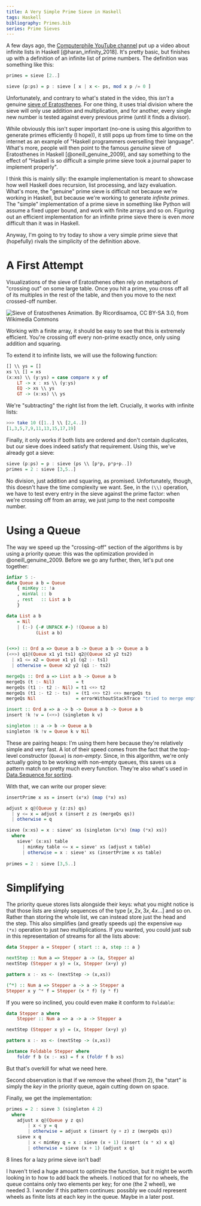 ```yaml
---
title: A Very Simple Prime Sieve in Haskell
tags: Haskell
bibliography: Primes.bib
series: Prime Sieves
---
```


A few days ago, the [Computerphile YouTube
channel](https://www.youtube.com/user/Computerphile) put up a video about
infinite lists in Haskell [@haran_infinity_2018]. It's pretty basic, but
finishes up with a definition of an infinite list of prime numbers. The
definition was something like this:

```haskell
primes = sieve [2..]

sieve (p:ps) = p : sieve [ x | x <- ps, mod x p /= 0 ]
```

Unfortunately, and contrary to what's stated in the video, this *isn't* a
genuine [sieve of
Eratosthenes](https://en.wikipedia.org/wiki/Sieve_of_Eratosthenes). For one
thing, it uses trial division where the sieve will only use addition and
multiplication, and for another, every single new number is tested against every
previous prime (until it finds a divisor).

While obviously this isn't super important (no-one is using this algorithm to
generate primes efficiently (I hope)), it still pops up from time to time on the
internet as an example of "Haskell programmers overselling their language".
What's more, people will then point to the famous *genuine* sieve of
Eratosthenes in Haskell [@oneill_genuine_2009], and say something to the effect
of "Haskell is so difficult a simple prime sieve took a journal paper to
implement properly".

I think this is mainly silly: the example implementation is meant to showcase
how well Haskell does recursion, list processing, and lazy evaluation. What's
more, the "genuine" prime sieve is difficult not because we're working in
Haskell, but because we're working to generate *infinite primes*. The "simple"
implementation of a prime sieve in something like Python will assume a fixed
upper bound, and work with finite arrays and so on. Figuring out an efficient
implementation for an infinite prime sieve there is even *more* difficult than
it was in Haskell.

Anyway, I'm going to try today to show a very simple prime sieve that
(hopefully) rivals the simplicity of the definition above.

# A First Attempt

Visualizations of the sieve of Eratosthenes often rely on metaphors of "crossing
out" on some large table. Once you hit a prime, you cross off all of its
multiples in the rest of the table, and then you move to the next crossed-off
number.

![Sieve of Eratosthenes Animation. By Ricordisamoa, CC BY-SA 3.0, from Wikimedia
Commons](https://upload.wikimedia.org/wikipedia/commons/0/0b/Sieve_of_Eratosthenes_animation.svg)

Working with a finite array, it should be easy to see that this is extremely
efficient. You're crossing off every non-prime exactly once, only using addition
and squaring.

To extend it to infinite lists, we will use the following function:

```haskell
[] \\ ys = []
xs \\ [] = xs
(x:xs) \\ (y:ys) = case compare x y of
    LT -> x : xs \\ (y:ys)
    EQ -> xs \\ ys
    GT -> (x:xs) \\ ys
```

We're "subtracting" the right list from the left. Crucially, it works with
infinite lists:

```haskell
>>> take 10 ([1..] \\ [2,4..])
[1,3,5,7,9,11,13,15,17,19]
```

Finally, it only works if both lists are ordered and don't contain duplicates,
but our sieve does indeed satisfy that requirement. Using this, we've already
got a sieve:

```haskell
sieve (p:ps) = p : sieve (ps \\ [p*p, p*p+p..])
primes = 2 : sieve [3,5..]
```

No division, just addition and squaring, as promised. Unfortunately, though,
this doesn't have the time complexity we want. See, in the `(\\)` operation, we
have to test every entry in the sieve against the prime factor: when we're
crossing off from an array, we just jump to the next composite number.

# Using a Queue

The way we speed up the "crossing-off" section of the algorithms is by using a
priority queue: this was the optimization provided in @oneill_genuine_2009.
Before we go any further, then, let's put one together:

```haskell
infixr 5 :-
data Queue a b = Queue
    { minKey :: !a
    , minVal :: b
    , rest   :: List a b
    }

data List a b
    = Nil
    | (:-) {-# UNPACK #-} !(Queue a b)
           (List a b)


(<+>) :: Ord a => Queue a b -> Queue a b -> Queue a b
(<+>) q1@(Queue x1 y1 ts1) q2@(Queue x2 y2 ts2)
  | x1 <= x2 = Queue x1 y1 (q2 :- ts1)
  | otherwise = Queue x2 y2 (q1 :- ts2)

mergeQs :: Ord a => List a b -> Queue a b
mergeQs (t :- Nil)        = t
mergeQs (t1 :- t2 :- Nil) = t1 <+> t2
mergeQs (t1 :- t2 :- ts)  = (t1 <+> t2) <+> mergeQs ts
mergeQs Nil               = errorWithoutStackTrace "tried to merge empty list"

insert :: Ord a => a -> b -> Queue a b -> Queue a b
insert !k !v = (<+>) (singleton k v)

singleton :: a -> b -> Queue a b
singleton !k !v = Queue k v Nil
```

These are pairing heaps: I'm using them here because they're relatively simple
and very fast. A lot of their speed comes from the fact that the top-level
constructor (`Queue`) is *non-empty*. Since, in this algorithm, we're only
actually going to be working with non-empty queues, this saves us a pattern
match on pretty much every function. They're also what's used in [Data.Sequence
for
sorting](https://github.com/haskell/containers/blob/master/Data/Sequence/Internal/sorting.md#sorting).

With that, we can write our proper sieve:

```haskell
insertPrime x xs = insert (x*x) (map (*x) xs)

adjust x q@(Queue y (z:zs) qs)
  | y <= x = adjust x (insert z zs (mergeQs qs))
  | otherwise = q

sieve (x:xs) = x : sieve' xs (singleton (x*x) (map (*x) xs))
  where
    sieve' (x:xs) table
      | minKey table <= x = sieve' xs (adjust x table)
      | otherwise = x : sieve' xs (insertPrime x xs table)
      
primes = 2 : sieve [3,5..]
```

# Simplifying

The priority queue stores lists alongside their keys: what you might notice is
that those lists are simply sequences of the type $[x, 2x, 3x, 4x...]$ and so
on. Rather than storing the whole list, we can instead store just the head and
the step. This also simplifies (and greatly speeds up) the expensive `map (*x)`
operation to just *two* multiplications. If you wanted, you could just sub in
this representation of streams for all the lists above:

```haskell
data Stepper a = Stepper { start :: a, step :: a }

nextStep :: Num a => Stepper a -> (a, Stepper a)
nextStep (Stepper x y) = (x, Stepper (x+y) y)

pattern x :- xs <- (nextStep -> (x,xs))

(^*) :: Num a => Stepper a -> a -> Stepper a
Stepper x y ^* f = Stepper (x * f) (y * f)
```

If you were so inclined, you could even make it conform to `Foldable`:

```haskell
data Stepper a where
    Stepper :: Num a => a -> a -> Stepper a

nextStep (Stepper x y) = (x, Stepper (x+y) y)

pattern x :- xs <- (nextStep -> (x,xs))

instance Foldable Stepper where
    foldr f b (x :- xs) = f x (foldr f b xs)
```

But that's overkill for what we need here.

Second observation is that if we remove the wheel (from 2), the "start" is
simply the *key* in the priority queue, again cutting down on space.

Finally, we get the implementation:

```haskell
primes = 2 : sieve 3 (singleton 4 2)
  where
    adjust x q@(Queue y z qs)
        | x < y = q
        | otherwise = adjust x (insert (y + z) z (mergeQs qs))
    sieve x q
        | x < minKey q = x : sieve (x + 1) (insert (x * x) x q)
        | otherwise = sieve (x + 1) (adjust x q)
```

8 lines for a lazy prime sieve isn't bad!

I haven't tried a huge amount to optimize the function, but it might be worth
looking in to how to add back the wheels. I noticed that for no wheels, the
queue contains only two elements per key; for one (the 2 wheel), we needed 3. I
wonder if this pattern continues: possibly we could represent wheels as finite
lists at each key in the queue. Maybe in a later post.
